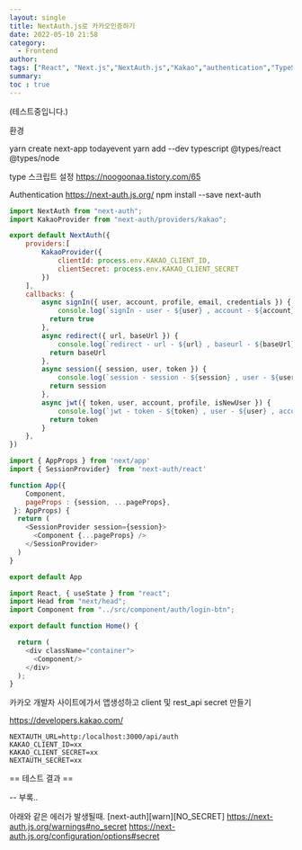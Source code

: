 ```yaml
---
layout: single
title: NextAuth.js로 카카오인증하기
date: 2022-05-10 21:58
category: 
  - Frontend
author: 
tags: ["React", "Next.js","NextAuth.js","Kakao","authentication","TypeScript","Signin","Signout","Session"]
summary: 
toc : true
---
```


(테스트중입니다.)

환경 

yarn create next-app todayevent
yarn add --dev typescript @types/react @types/node

type 스크립트 설정
https://noogoonaa.tistory.com/65


Authentication
https://next-auth.js.org/
npm install --save next-auth



```javascript
import NextAuth from "next-auth";
import KakaoProvider from "next-auth/providers/kakao";

export default NextAuth({
    providers:[
        KakaoProvider({
            clientId: process.env.KAKAO_CLIENT_ID,
            clientSecret: process.env.KAKAO_CLIENT_SECRET
        })
    ],
    callbacks: {
        async signIn({ user, account, profile, email, credentials }) {
            console.log(`signIn - user - ${user} , account - ${account} `)
          return true
        },
        async redirect({ url, baseUrl }) {
            console.log(`redirect - url - ${url} , baseurl - ${baseUrl} `)
          return baseUrl
        },
        async session({ session, user, token }) {
            console.log(`session - session - ${session} , user - ${user} , token -  ${token}`)
          return session
        },
        async jwt({ token, user, account, profile, isNewUser }) {
            console.log(`jwt - token - ${token} , user - ${user} , account -  ${account} , profile -  ${profile} , isNewUser -  ${isNewUser}`)
          return token
        }
    },
})
```
```javascript
import { AppProps } from 'next/app'
import { SessionProvider}  from 'next-auth/react'

function App({ 
    Component, 
    pageProps : {session, ...pageProps},
 }: AppProps) {
  return (
    <SessionProvider session={session}>
      <Component {...pageProps} />
    </SessionProvider>
  )
}

export default App
```



```javascript
import React, { useState } from "react";
import Head from "next/head";
import Component from "../src/component/auth/login-btn";

export default function Home() {

  return (
    <div className="container"> 
      <Component/>
    </div>
  );
}
```


카카오 개발자 사이트에가서 앱생성하고 client 및 rest_api secret 만들기

https://developers.kakao.com/

```text
NEXTAUTH_URL=http:/localhost:3000/api/auth
KAKAO_CLIENT_ID=xx
KAKAO_CLIENT_SECRET=xx
NEXTAUTH_SECRET=xx
```


== 테스트 결과 ==


--
부록..

아래와 같은 에러가 발생될때.
[next-auth][warn][NO_SECRET] 
https://next-auth.js.org/warnings#no_secret
https://next-auth.js.org/configuration/options#secret
